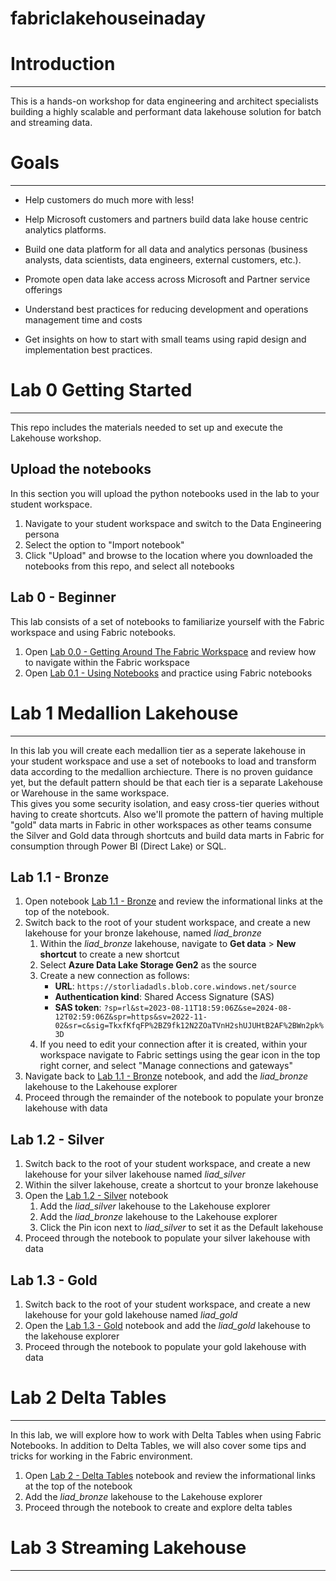 # fabriclakehouseinaday

# Introduction 
___
This is a hands-on workshop for data engineering and architect specialists building a highly scalable and performant data lakehouse solution for batch and streaming data.​

# Goals
___
- Help customers do much more with less!​

- Help Microsoft customers and partners build data lake house centric analytics platforms.​

- Build one data platform for all data and analytics personas (business analysts, data scientists, data engineers, external customers, etc.).   ​

- Promote open data lake access across Microsoft and Partner service offerings​

- Understand best practices for reducing development and operations management time and costs​

- Get insights on how to start with small teams using rapid design and implementation best practices.

# Lab 0 Getting Started
___
This repo includes the materials needed to set up and execute the Lakehouse workshop. 

## Upload the notebooks
In this section you will upload the python notebooks used in the lab to your student workspace.
1.	Navigate to your student workspace and switch to the Data Engineering persona
2.	Select the option to "Import notebook"
3.	Click "Upload" and browse to the location where you downloaded the notebooks from this repo, and select all notebooks

## Lab 0 - Beginner
This lab consists of a set of notebooks to familiarize yourself with the Fabric workspace and using Fabric notebooks.
1.  Open [Lab 0.0 - Getting Around The Fabric Workspace](https://github.com/iamjenetzler/fabriclakehouseinaday/blob/a9bd64343d6d34012112486dd941aa2242dfec16/Lab%200.0%20-%20Getting%20Around%20The%20Fabric%20Workspace.ipynb) and review how to navigate within the Fabric workspace
2.  Open [Lab 0.1 - Using Notebooks](https://github.com/iamjenetzler/fabriclakehouseinaday/blob/a9bd64343d6d34012112486dd941aa2242dfec16/Lab%200.1-%20Using%20Notebooks.ipynb) and practice using Fabric notebooks 

# Lab 1 Medallion Lakehouse
___
In this lab you will create each medallion tier as a seperate lakehouse in your student workspace and use a set of notebooks to load and transform data according to 
the medallion archiecture. There is no proven guidance yet, but the default pattern should be that each tier is a separate Lakehouse or Warehouse in the same workspace.  
This gives you some security isolation, and easy cross-tier queries without having to create shortcuts.  Also we'll promote the pattern of having multiple "gold" data marts
in Fabric in other workspaces as other teams consume the Silver and Gold data through shortcuts and build data marts in Fabric for consumption through Power BI (Direct Lake) or SQL.

## Lab 1.1 - Bronze
1. Open notebook [Lab 1.1 - Bronze](https://github.com/iamjenetzler/fabriclakehouseinaday/blob/a9bd64343d6d34012112486dd941aa2242dfec16/Lab%201.1%20-%20Bronze.ipynb) and review the informational links at the top of the notebook.
2. Switch back to the root of your student workspace, and create a new lakehouse for your bronze lakehouse, named <i>liad_bronze</i>
    1. Within the <i>liad_bronze</i> lakehouse, navigate to <b>Get data</b> > <b>New shortcut</b> to create a new shortcut
    2. Select <b>Azure Data Lake Storage Gen2</b> as the source
    3. Create a new connection as follows:
        - **URL**: `https://storliadadls.blob.core.windows.net/source`
        - **Authentication kind**: Shared Access Signature (SAS)
        - **SAS token**: `?sp=rl&st=2023-08-11T18:59:06Z&se=2024-08-12T02:59:06Z&spr=https&sv=2022-11-02&sr=c&sig=TkxfKfqFP%2BZ9fk12N2ZOaTVnH2shUJUHtB2AF%2BWn2pk%3D`
    4. If you need to edit your connection after it is created, within your workspace navigate to Fabric settings using the gear icon in the top right corner, and select "Manage connections and gateways"    
4. Navigate back to [Lab 1.1 - Bronze](https://github.com/iamjenetzler/fabriclakehouseinaday/blob/a9bd64343d6d34012112486dd941aa2242dfec16/Lab%201.1%20-%20Bronze.ipynb) notebook, and add the <i>liad_bronze</i> lakehouse to the Lakehouse explorer
5. Proceed through the remainder of the notebook to populate your bronze lakehouse with data
   
## Lab 1.2 - Silver
1. Switch back to the root of your student workspace, and create a new lakehouse for your silver lakehouse named <i>liad_silver</i>
2. Within the silver lakehouse, create a shortcut to your bronze lakehouse 
2. Open the [Lab 1.2 - Silver](https://github.com/iamjenetzler/fabriclakehouseinaday/blob/a9bd64343d6d34012112486dd941aa2242dfec16/Lab%201.2%20-%20Silver.ipynb) notebook
    1. Add the <i>liad_silver</i> lakehouse to the Lakehouse explorer 
    2. Add the <i>liad_bronze</i> lakehouse to the Lakehouse explorer
    3. Click the Pin icon next to <i>liad_silver</i> to set it as the Default lakehouse
3. Proceed through the notebook to populate your silver lakehouse with data

## Lab 1.3 - Gold 
1. Switch back to the root of your student workspace, and create a new lakehouse for your gold lakehouse named <i>liad_gold</i>
2. Open the [Lab 1.3 - Gold](https://github.com/iamjenetzler/fabriclakehouseinaday/blob/a9bd64343d6d34012112486dd941aa2242dfec16/Lab%201.3%20-%20Gold.ipynb) notebook and add the <i>liad_gold</i> lakehouse to the lakehouse explorer     
3. Proceed through the notebook to populate your gold lakehouse with data

# Lab 2 Delta Tables
___
In this lab, we will explore how to work with Delta Tables when using Fabric Notebooks. In addition to Delta Tables, we will also cover some tips and tricks for working in the Fabric environment. 

1. Open [Lab 2 - Delta Tables](https://github.com/iamjenetzler/fabriclakehouseinaday/blob/a9bd64343d6d34012112486dd941aa2242dfec16/Lab%202%20-%20Delta%20Tables.ipynb) notebook and review the informational links at the top of the notebook
2. Add the <i>liad_bronze</i> lakehouse to the Lakehouse explorer
3. Proceed through the notebook to create and explore delta tables

# Lab 3 Streaming Lakehouse
___
